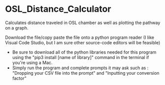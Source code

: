 # OSL_Distance_Calculator
Calculates distance traveled in OSL chamber as well as plotting the pathway on a graph. 

Download the file/copy paste the file onto a python program reader (I like Visual Code Studio, but I am sure other source-code editors will be feasible) 

- Be sure to download all of the python libraries needed for this program using the "pip3 install [name of library]" command in the terminal if you're using a Mac.
- Simply run the program and complete prompts it may ask such as : "Dropping your CSV file into the prompt" and "Inputting your conversion factor" 
